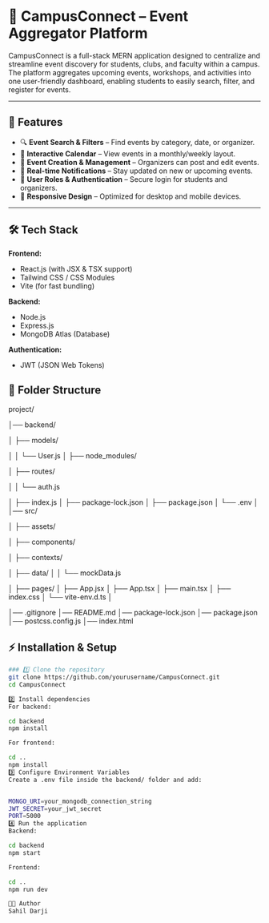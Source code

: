 # 📌 CampusConnect – Event Aggregator Platform

CampusConnect is a full-stack MERN application designed to centralize and streamline event discovery for students, clubs, and faculty within a campus. The platform aggregates upcoming events, workshops, and activities into one user-friendly dashboard, enabling students to easily search, filter, and register for events.

---

## 🚀 Features
- 🔍 **Event Search & Filters** – Find events by category, date, or organizer.
- 📅 **Interactive Calendar** – View events in a monthly/weekly layout.
- 📝 **Event Creation & Management** – Organizers can post and edit events.
- 🔔 **Real-time Notifications** – Stay updated on new or upcoming events.
- 👥 **User Roles & Authentication** – Secure login for students and organizers.
- 📱 **Responsive Design** – Optimized for desktop and mobile devices.

---

## 🛠 Tech Stack
**Frontend:**
- React.js (with JSX & TSX support)
- Tailwind CSS / CSS Modules
- Vite (for fast bundling)

**Backend:**
- Node.js
- Express.js
- MongoDB Atlas (Database)

**Authentication:**
- JWT (JSON Web Tokens)

## 📂 Folder Structure

project/

│── backend/

│ ├── models/

│ │ └── User.js
│ ├── node_modules/

│ ├── routes/

│ │ └── auth.js

│ ├── index.js
│ ├── package-lock.json
│ ├── package.json
│ └── .env
│
│── src/

│ ├── assets/

│ ├── components/

│ ├── contexts/

│ ├── data/
│ │ └── mockData.js

│ ├── pages/
│ ├── App.jsx
│ ├── App.tsx
│ ├── main.tsx
│ ├── index.css
│ └── vite-env.d.ts
│


│── .gitignore
│── README.md
│── package-lock.json
│── package.json
│── postcss.config.js
│── index.html

## ⚡ Installation & Setup


```bash
### 1️⃣ Clone the repository
git clone https://github.com/yourusername/CampusConnect.git
cd CampusConnect

2️⃣ Install dependencies
For backend:

cd backend
npm install

For frontend:

cd ..
npm install
3️⃣ Configure Environment Variables
Create a .env file inside the backend/ folder and add:


MONGO_URI=your_mongodb_connection_string
JWT_SECRET=your_jwt_secret
PORT=5000
4️⃣ Run the application
Backend:

cd backend
npm start

Frontend:

cd ..
npm run dev

👨‍💻 Author
Sahil Darji
